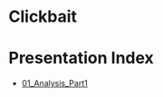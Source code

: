 # Clickbait


# Presentation Index

* [01_Analysis_Part1](http://nbviewer.ipython.org/github.com/rmehta1987/Clickbait/blob/master/Clickbait.ipynb)
